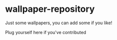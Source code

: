# wallpaper-repository
Just some wallpapers, you can add some if you like!

Plug yourself here if you've contributed
